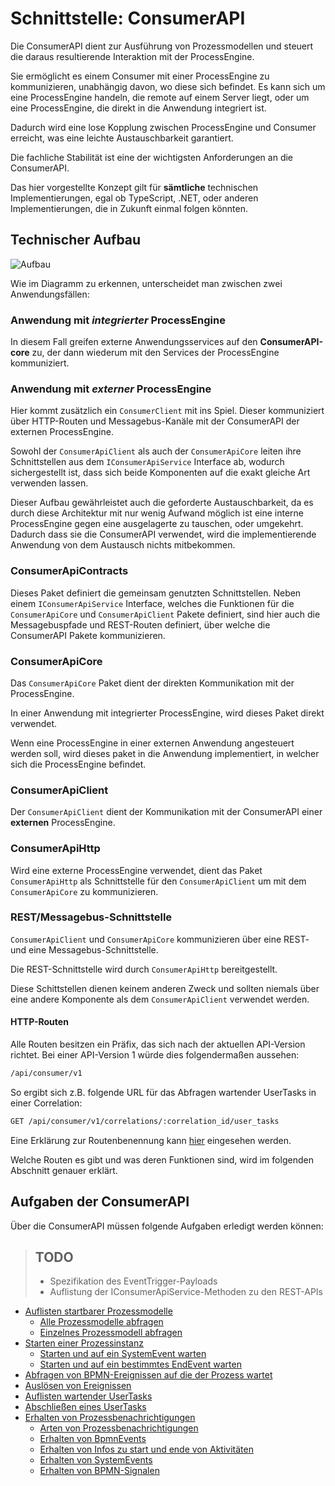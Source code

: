 # Schnittstelle: ConsumerAPI

Die ConsumerAPI dient zur Ausführung von Prozessmodellen und steuert die daraus
resultierende Interaktion mit der ProcessEngine.

Sie ermöglicht es einem Consumer mit einer ProcessEngine zu kommunizieren,
unabhängig davon, wo diese sich befindet.
Es kann sich um eine ProcessEngine handeln, die remote auf einem Server liegt,
oder um eine ProcessEngine, die direkt in die Anwendung integriert ist.

Dadurch wird eine lose Kopplung zwischen ProcessEngine und Consumer erreicht,
was eine leichte Austauschbarkeit garantiert.

Die fachliche Stabilität ist eine der wichtigsten Anforderungen
an die ConsumerAPI.

Das hier vorgestellte Konzept gilt für **sämtliche** technischen Implementierungen,
egal ob TypeScript, .NET, oder anderen Implementierungen, die in Zukunft einmal
folgen könnten.

## Technischer Aufbau

![Aufbau](./consumer_api/images/consumer_api_architecture.png)

Wie im Diagramm zu erkennen, unterscheidet man zwischen zwei Anwendungsfällen:

### Anwendung mit _integrierter_ ProcessEngine

In diesem Fall greifen externe Anwendungsservices auf den **ConsumerAPI-core**
zu, der dann wiederum mit den Services der ProcessEngine kommuniziert.

### Anwendung mit _externer_ ProcessEngine

Hier kommt zusätzlich ein `ConsumerClient` mit ins Spiel.
Dieser kommuniziert über HTTP-Routen und Messagebus-Kanäle mit der ConsumerAPI
der externen ProcessEngine.

Sowohl der `ConsumerApiClient` als auch der `ConsumerApiCore` leiten
ihre Schnittstellen aus dem `IConsumerApiService` Interface ab, wodurch sichergestellt
ist, dass sich beide Komponenten auf die exakt gleiche Art verwenden lassen.

Dieser Aufbau gewährleistet auch die geforderte Austauschbarkeit, da es durch
diese Architektur mit nur wenig Aufwand möglich ist eine interne ProcessEngine
gegen eine ausgelagerte zu tauschen, oder umgekehrt.
Dadurch dass sie die ConsumerAPI verwendet, wird die implementierende Anwendung
von dem Austausch nichts mitbekommen.

### ConsumerApiContracts

Dieses Paket definiert die gemeinsam genutzten Schnittstellen.
Neben einem `IConsumerApiService` Interface, welches die Funktionen für die
`ConsumerApiCore` und `ConsumerApiClient` Pakete definiert, sind hier auch die
Messagebuspfade und REST-Routen definiert, über welche die ConsumerAPI Pakete
kommunizieren.

### ConsumerApiCore

Das `ConsumerApiCore` Paket dient der direkten Kommunikation mit der
ProcessEngine.

In einer Anwendung mit integrierter ProcessEngine, wird dieses Paket direkt
verwendet.

Wenn eine ProcessEngine in einer externen Anwendung angesteuert werden soll,
wird dieses paket in die Anwendung implementiert, in welcher sich die
ProcessEngine befindet.

### ConsumerApiClient

Der `ConsumerApiClient` dient der Kommunikation mit der ConsumerAPI
einer **externen** ProcessEngine.

### ConsumerApiHttp

Wird eine externe ProcessEngine verwendet, dient das Paket `ConsumerApiHttp`
als Schnittstelle für den `ConsumerApiClient` um mit dem
`ConsumerApiCore` zu kommunizieren.

### REST/Messagebus-Schnittstelle

`ConsumerApiClient` und `ConsumerApiCore` kommunizieren über eine REST- und eine
Messagebus-Schnittstelle.

Die REST-Schnittstelle wird durch `ConsumerApiHttp` bereitgestellt.

Diese Schittstellen dienen keinem anderen Zweck und sollten niemals über
eine andere Komponente als dem `ConsumerApiClient` verwendet werden.

#### HTTP-Routen

Alle Routen besitzen ein Präfix, das sich nach der aktuellen
API-Version richtet.
Bei einer API-Version 1 würde dies folgendermaßen aussehen:

```REST
/api/consumer/v1
```

So ergibt sich z.B. folgende URL für das Abfragen wartender UserTasks in einer Correlation:

```REST
GET /api/consumer/v1/correlations/:correlation_id/user_tasks
```

Eine Erklärung zur Routenbenennung kann [hier](./consumer_api/dealing_with_events.md#auslösen-eines-prozessinstanz-events) eingesehen werden.

Welche Routen es gibt und was deren Funktionen sind,
wird im folgenden Abschnitt genauer erklärt.

## Aufgaben der ConsumerAPI

Über die ConsumerAPI müssen folgende Aufgaben erledigt werden können:

> ## TODO
>
> * Spezifikation des EventTrigger-Payloads
> * Auflistung der IConsumerApiService-Methoden zu den REST-APIs

* [Auflisten startbarer Prozessmodelle](./consumer_api/tasks/list-startable-process-models.md)
  * [Alle Prozessmodelle abfragen](./consumer_api/tasks/list-startable-process-models.md#alle-prozessmodelle-abfragen)
  * [Einzelnes Prozessmodell abfragen](./consumer_api/tasks/list-startable-process-models.md#einzelnes-prozessmodell-abfragen)
* [Starten einer Prozessinstanz](./consumer_api/tasks/start-process-instance.md)
  * [Starten und auf ein SystemEvent warten](./consumer_api/tasks/start-process-instance.md#starten-und-auf-ein-system-event-warten)
  * [Starten und auf ein bestimmtes EndEvent warten](./consumer_api/tasks/start-process-instance.md#starten-und-auf-ein-bestimmtes-endevent-warten)
* [Abfragen von BPMN-Ereignissen auf die der Prozess wartet](./consumer_api/tasks/list-triggerable-events.md)
* [Auslösen von Ereignissen](./consumer_api/tasks/trigger-event.md)
* [Auflisten wartender UserTasks](./consumer_api/tasks/list-waiting-usertasks.md)
* [Abschließen eines UserTasks](./consumer_api/tasks/finish-user-task.md)
* [Erhalten von Prozessbenachrichtigungen](./consumer_api/tasks/receive-process-notifiations.md)
  * [Arten von Prozessbenachrichtigungen](./consumer_api/tasks/receive-process-notifiations.md#arten-von-prozessbenachrichtigungen)
  * [Erhalten von BpmnEvents](./consumer_api/tasks/receive-process-notifiations.md#erhalten-von-bpmn-events)
  * [Erhalten von Infos zu start und ende von Aktivitäten](./consumer_api/tasks/receive-process-notifiations.md#erhalten-von-infos-zu-start-und-ende-von-aktivitäten)
  * [Erhalten von SystemEvents](./consumer_api/tasks/receive-process-notifiations.md#erhalten-von-system-events)
  * [Erhalten von BPMN-Signalen](./consumer_api/tasks/receive-process-notifiations.md#erhalten-von-bpmn-signalen)
